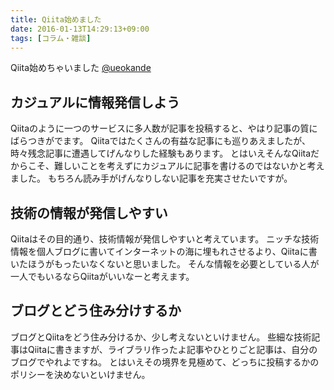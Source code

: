 ```yaml
---
title: Qiita始めました
date: 2016-01-13T14:29:13+09:00
tags: [コラム・雑談]
---
```


Qiita始めちゃいました [@ueokande](http://qiita.com/ueokande)

## カジュアルに情報発信しよう

Qiitaのように一つのサービスに多人数が記事を投稿すると、やはり記事の質にばらつきがでます。
Qiitaではたくさんの有益な記事にも巡りあえましたが、時々残念記事に遭遇してげんなりした経験もあります。
とはいえそんなQiitaだからこそ、難しいことを考えずにカジュアルに記事を書けるのではないかと考えました。
もちろん読み手がげんなりしない記事を充実させたいですが。

## 技術の情報が発信しやすい

Qiitaはその目的通り、技術情報が発信しやすいと考えています。
ニッチな技術情報を個人ブログに書いてインターネットの海に埋もれさせるより、Qiitaに書いたほうがもったいなくないと思いました。
そんな情報を必要としている人が一人でもいるならQiitaがいいなーと考えます。

## ブログとどう住み分けするか

ブログとQiitaをどう住み分けるか、少し考えないといけません。
些細な技術記事はQiitaに書きますが、ライブラリ作ったよ記事やひとりごと記事は、自分のブログでやれよですね。
とはいえその境界を見極めて、どっちに投稿するかのポリシーを決めないといけません。

